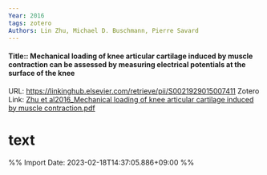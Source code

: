 ```yaml
---
Year: 2016
tags: zotero
Authors: Lin Zhu, Michael D. Buschmann, Pierre Savard
---
```


#### Title:: Mechanical loading of knee articular cartilage induced by muscle contraction can be assessed by measuring electrical potentials at the surface of the knee
URL: https://linkinghub.elsevier.com/retrieve/pii/S0021929015007411
Zotero Link: [Zhu et al2016_Mechanical loading of knee articular cartilage induced by muscle contraction.pdf](zotero://select/library/items/329ZIXZ6)

# text


%% Import Date: 2023-02-18T14:37:05.886+09:00 %%
